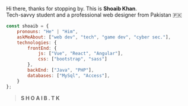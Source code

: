 


Hi there, thanks for stopping by. This is **Shoaib Khan**.<br>Tech-savvy student and a professional web designer from Pakistan 🇵🇰



```javascript
const shoaib = {
    pronouns: "He" | "Him",
    askMeAbout: ["web dev", "tech", "game dev", "cyber sec."],
    technologies: {
        frontEnd: {
            js: ["Vue", "React", "Angular"],
            css: ["bootstrap", "sass"]
        },
        backEnd: ["Java", "PHP"],
        databases: ["MySql", "Access"],
    }
};
```
> **S H O A I B . T K**





  


